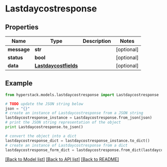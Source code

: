 # Lastdaycostresponse


## Properties

Name | Type | Description | Notes
------------ | ------------- | ------------- | -------------
**message** | **str** |  | [optional] 
**status** | **bool** |  | [optional] 
**data** | [**Lastdaycostfields**](Lastdaycostfields.md) |  | [optional] 

## Example

```python
from hyperstack.models.lastdaycostresponse import Lastdaycostresponse

# TODO update the JSON string below
json = "{}"
# create an instance of Lastdaycostresponse from a JSON string
lastdaycostresponse_instance = Lastdaycostresponse.from_json(json)
# print the JSON string representation of the object
print Lastdaycostresponse.to_json()

# convert the object into a dict
lastdaycostresponse_dict = lastdaycostresponse_instance.to_dict()
# create an instance of Lastdaycostresponse from a dict
lastdaycostresponse_form_dict = lastdaycostresponse.from_dict(lastdaycostresponse_dict)
```
[[Back to Model list]](../README.md#documentation-for-models) [[Back to API list]](../README.md#documentation-for-api-endpoints) [[Back to README]](../README.md)


